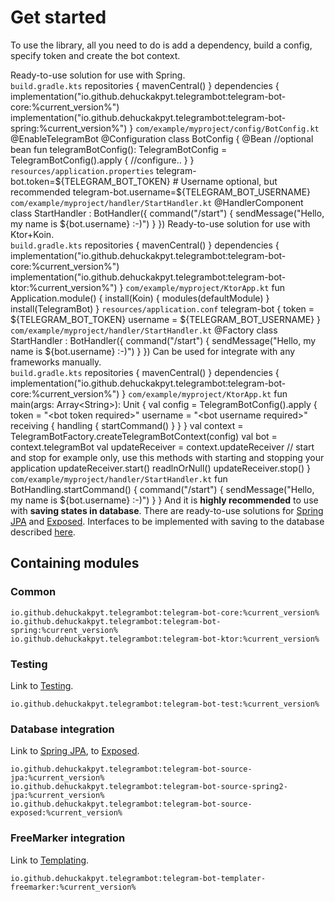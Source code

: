 # Get started

To use the library, all you need to do is add a dependency, build a config, specify token and create the bot context.

<tabs id="bot-creating" group="telegram-bot-code">
    <tab title="Spring" group-key="spring">
        Ready-to-use solution for use with Spring.
        <br/>
        <code>build.gradle.kts</code>
        <code-block lang="kotlin">
            repositories {
                mavenCentral()
            }
            dependencies {
                implementation("io.github.dehuckakpyt.telegrambot:telegram-bot-core:%current_version%")
                implementation("io.github.dehuckakpyt.telegrambot:telegram-bot-spring:%current_version%")
            }
        </code-block>
        <code>com/example/myproject/config/BotConfig.kt</code>
        <code-block lang="kotlin">
            @EnableTelegramBot
            @Configuration
            class BotConfig {
                @Bean //optional bean
                fun telegramBotConfig(): TelegramBotConfig = TelegramBotConfig().apply {
                    //configure..
                }
            }
        </code-block>
        <code>resources/application.properties</code>
        <code-block>
            telegram-bot.token=${TELEGRAM_BOT_TOKEN}
            # Username optional, but recommended
            telegram-bot.username=${TELEGRAM_BOT_USERNAME}
        </code-block>
        <code>com/example/myproject/handler/StartHandler.kt</code>
        <code-block lang="kotlin">
            @HandlerComponent
            class StartHandler : BotHandler({
                command("/start") {
                    sendMessage("Hello, my name is ${bot.username} :-)")
                }
            })
        </code-block>
    </tab>
    <tab title="Ktor + Koin" group-key="ktor">
        Ready-to-use solution for use with Ktor+Koin.
        <br/>
        <code>build.gradle.kts</code>
        <code-block lang="kotlin">
            repositories {
                mavenCentral()
            }
            dependencies {
                implementation("io.github.dehuckakpyt.telegrambot:telegram-bot-core:%current_version%")
                implementation("io.github.dehuckakpyt.telegrambot:telegram-bot-ktor:%current_version%")
            }
        </code-block>
        <code>com/example/myproject/KtorApp.kt</code>
        <code-block lang="kotlin">
            fun Application.module() {
                install(Koin) {
                    modules(defaultModule)
                }
                install(TelegramBot)
            }
        </code-block>
        <code>resources/application.conf</code>
        <code-block>
            telegram-bot {
                token = ${TELEGRAM_BOT_TOKEN}
                username = ${TELEGRAM_BOT_USERNAME}
            }
        </code-block>
        <code>com/example/myproject/handler/StartHandler.kt</code>
        <code-block lang="kotlin">
            @Factory
            class StartHandler : BotHandler({
                command("/start") {
                    sendMessage("Hello, my name is ${bot.username} :-)")
                }
            })
        </code-block>
    </tab>
    <tab title="Core" group-key="core">
        Can be used for integrate with any frameworks manually.
        <br/>
        <code>build.gradle.kts</code>
        <code-block lang="kotlin">
            repositories {
                mavenCentral()
            }
            dependencies {
                implementation("io.github.dehuckakpyt.telegrambot:telegram-bot-core:%current_version%")
            }
        </code-block>
        <code>com/example/myproject/KtorApp.kt</code>
        <code-block lang="kotlin">
            fun main(args: Array&lt;String&gt;): Unit {
                val config = TelegramBotConfig().apply {
                    token = "&lt;bot token required&gt;"
                    username = "&lt;bot username required&gt;"
                    receiving {
                        handling {
                            startCommand()
                        }
                    }
                }
                val context = TelegramBotFactory.createTelegramBotContext(config)
                val bot = context.telegramBot
                val updateReceiver = context.updateReceiver
                // start and stop for example only, use this methods with starting and stopping your application
                updateReceiver.start()
                readlnOrNull()
                updateReceiver.stop()
            }
        </code-block>
        <code>com/example/myproject/handler/StartHandler.kt</code>
        <code-block lang="kotlin">
            fun BotHandling.startCommand() {
                command("/start") {
                    sendMessage("Hello, my name is ${bot.username} :-)")
                }
            }
        </code-block>
    </tab>
</tabs>

<note>
    And it is <b>highly recommended</b> to use with <b>saving states in database</b>.
    There are ready-to-use solutions for <a href="spring-jpa.md">Spring JPA</a> and <a href="exposed.md">Exposed</a>.
    Interfaces to be implemented with saving to the database described <a href="sources.md">here</a>.
</note>


## Containing modules

### Common
```text
io.github.dehuckakpyt.telegrambot:telegram-bot-core:%current_version%
io.github.dehuckakpyt.telegrambot:telegram-bot-spring:%current_version%
io.github.dehuckakpyt.telegrambot:telegram-bot-ktor:%current_version%
```

### Testing
Link to <a href="testing.md">Testing</a>.
```text
io.github.dehuckakpyt.telegrambot:telegram-bot-test:%current_version%
```

### Database integration
Link to <a href="spring-jpa.md">Spring JPA</a>, to <a href="exposed.md">Exposed</a>.
```text
io.github.dehuckakpyt.telegrambot:telegram-bot-source-jpa:%current_version%
io.github.dehuckakpyt.telegrambot:telegram-bot-source-spring2-jpa:%current_version%
io.github.dehuckakpyt.telegrambot:telegram-bot-source-exposed:%current_version%
```

### FreeMarker integration
Link to <a href="templates.md">Templating</a>.
```text
io.github.dehuckakpyt.telegrambot:telegram-bot-templater-freemarker:%current_version%
```